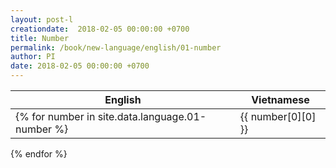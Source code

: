 ```yaml
---
layout: post-l
creationdate:  2018-02-05 00:00:00 +0700
title: Number
permalink: /book/new-language/english/01-number
author: PI
date: 2018-02-05 00:00:00 +0700
---
```

<script src="http://code.responsivevoice.org/responsivevoice.js"></script>
 |English|Vietnamese|
 | --- | --- |
 {% for number in site.data.language.01-number %}| {{ number[0][0] }} <i class="fa fa-volume-up" onclick="responsiveVoice.speak('{{ number[0][0] }}', 'US English Female')"></i>| {{ number[0][1] }} <i class="fa fa-volume-up" onclick="responsiveVoice.speak('{{ number[0][1] }}', 'Vietnamese Male')"></i>|
 {% endfor %}
 
 
